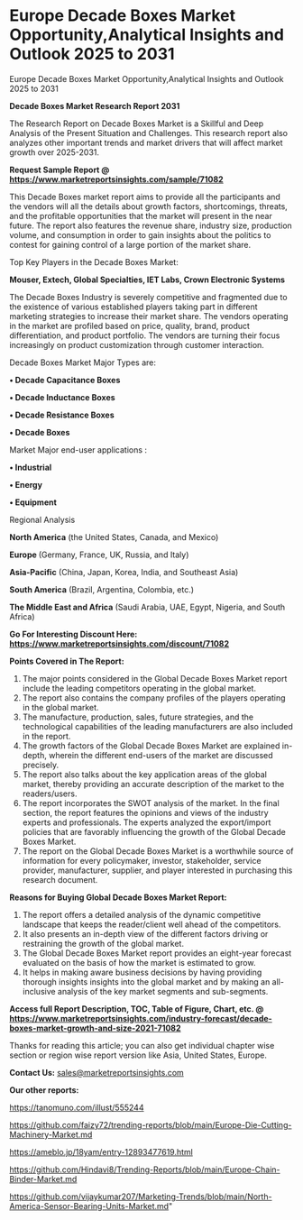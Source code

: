 # Europe Decade Boxes Market Opportunity,Analytical Insights and Outlook 2025 to 2031
Europe Decade Boxes Market Opportunity,Analytical Insights and Outlook 2025 to 2031

<strong>Decade Boxes Market Research Report 2031</strong>

The Research Report on Decade Boxes Market is a Skillful and Deep Analysis of the Present Situation and Challenges. This research report also analyzes other important trends and market drivers that will affect market growth over 2025-2031.

<strong>Request Sample Report @ <a href=https://www.marketreportsinsights.com/sample/71082>https://www.marketreportsinsights.com/sample/71082</a></strong>

This Decade Boxes market report aims to provide all the participants and the vendors will all the details about growth factors, shortcomings, threats, and the profitable opportunities that the market will present in the near future. The report also features the revenue share, industry size, production volume, and consumption in order to gain insights about the politics to contest for gaining control of a large portion of the market share.

Top Key Players in the Decade Boxes Market:

<strong>Mouser, Extech, Global Specialties, IET Labs, Crown Electronic Systems</strong>

The Decade Boxes Industry is severely competitive and fragmented due to the existence of various established players taking part in different marketing strategies to increase their market share. The vendors operating in the market are profiled based on price, quality, brand, product differentiation, and product portfolio. The vendors are turning their focus increasingly on product customization through customer interaction.

Decade Boxes Market Major Types are:

<strong>• Decade Capacitance Boxes

• Decade Inductance Boxes

• Decade Resistance Boxes

• Decade Boxes</strong>

Market Major end-user applications :

<strong>• Industrial

• Energy

• Equipment</strong>

Regional Analysis

</u><strong><b>North America</b></strong> (the United States, Canada, and Mexico)

<strong><b>Europe </b></strong>(Germany, France, UK, Russia, and Italy)

<strong><b>Asia-Pacific</b></strong> (China, Japan, Korea, India, and Southeast Asia)

<strong><b>South America</b></strong> (Brazil, Argentina, Colombia, etc.)

<strong><b>The Middle East and Africa</b></strong> (Saudi Arabia, UAE, Egypt, Nigeria, and South Africa)

<strong>Go For Interesting Discount Here: <a href=https://www.marketreportsinsights.com/discount/71082>https://www.marketreportsinsights.com/discount/71082</a></strong>

<strong>Points Covered in The Report:</strong>
<ol>
  <li>The major points considered in the Global Decade Boxes Market report include the leading competitors operating in the global market.</li>
  <li>The report also contains the company profiles of the players operating in the global market.</li>
  <li>The manufacture, production, sales, future strategies, and the technological capabilities of the leading manufacturers are also included in the report.</li>
  <li>The growth factors of the Global Decade Boxes Market are explained in-depth, wherein the different end-users of the market are discussed precisely.</li>
  <li>The report also talks about the key application areas of the global market, thereby providing an accurate description of the market to the readers/users.</li>
  <li>The report incorporates the SWOT analysis of the market. In the final section, the report features the opinions and views of the industry experts and professionals. The experts analyzed the export/import policies that are favorably influencing the growth of the Global Decade Boxes Market.</li>
  <li>The report on the Global Decade Boxes Market is a worthwhile source of information for every policymaker, investor, stakeholder, service provider, manufacturer, supplier, and player interested in purchasing this research document.</li>
</ol>
<strong>Reasons for Buying Global Decade Boxes Market Report:</strong>

<ol>
  <li>The report offers a detailed analysis of the dynamic competitive landscape that keeps the reader/client well ahead of the competitors.</li>
  <li>It also presents an in-depth view of the different factors driving or restraining the growth of the global market.</li>
  <li>The Global Decade Boxes Market report provides an eight-year forecast evaluated on the basis of how the market is estimated to grow.</li>
  <li>It helps in making aware business decisions by having providing thorough insights insights into the global market and by making an all-inclusive analysis of the key market segments and sub-segments.</li>
</ol>
<strong>Access full Report Description, TOC, Table of Figure, Chart, etc. @ <a href=https://www.marketreportsinsights.com/industry-forecast/decade-boxes-market-growth-and-size-2021-71082>https://www.marketreportsinsights.com/industry-forecast/decade-boxes-market-growth-and-size-2021-71082</a></strong>


Thanks for reading this article; you can also get individual chapter wise section or region wise report version like Asia, United States, Europe.

<strong>Contact Us:</strong>
sales@marketreportsinsights.com

<strong>Our other reports:</strong>

<a href=https://tanomuno.com/illust/555244>https://tanomuno.com/illust/555244</a>

<a href=https://github.com/faizy72/trending-reports/blob/main/Europe-Die-Cutting-Machinery-Market.md>https://github.com/faizy72/trending-reports/blob/main/Europe-Die-Cutting-Machinery-Market.md</a>

<a href=https://ameblo.jp/18yam/entry-12893477619.html>https://ameblo.jp/18yam/entry-12893477619.html</a>

<a href=https://github.com/Hindavi8/Trending-Reports/blob/main/Europe-Chain-Binder-Market.md>https://github.com/Hindavi8/Trending-Reports/blob/main/Europe-Chain-Binder-Market.md</a>

<a href=https://github.com/vijaykumar207/Marketing-Trends/blob/main/North-America-Sensor-Bearing-Units-Market.md>https://github.com/vijaykumar207/Marketing-Trends/blob/main/North-America-Sensor-Bearing-Units-Market.md</a>"
